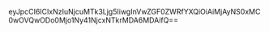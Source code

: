 eyJpcCI6ICIxNzIuNjcuMTk3Ljg5IiwgInVwZGF0ZWRfYXQiOiAiMjAyNS0xMC0wOVQwODo0Mjo1Ny41NjcxNTkrMDA6MDAifQ==